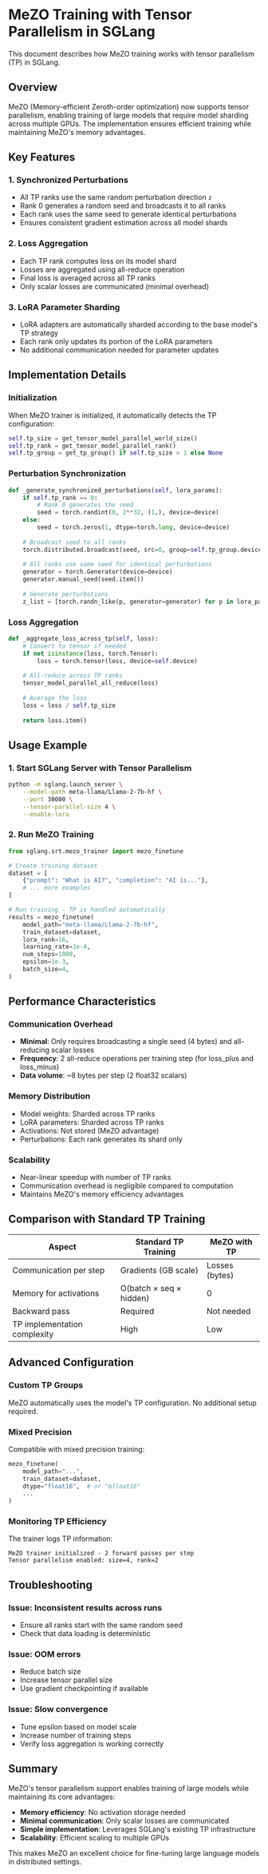# MeZO Training with Tensor Parallelism in SGLang

This document describes how MeZO training works with tensor parallelism (TP) in SGLang.

## Overview

MeZO (Memory-efficient Zeroth-order optimization) now supports tensor parallelism, enabling training of large models that require model sharding across multiple GPUs. The implementation ensures efficient training while maintaining MeZO's memory advantages.

## Key Features

### 1. Synchronized Perturbations
- All TP ranks use the same random perturbation direction `z`
- Rank 0 generates a random seed and broadcasts it to all ranks
- Each rank uses the same seed to generate identical perturbations
- Ensures consistent gradient estimation across all model shards

### 2. Loss Aggregation
- Each TP rank computes loss on its model shard
- Losses are aggregated using all-reduce operation
- Final loss is averaged across all TP ranks
- Only scalar losses are communicated (minimal overhead)

### 3. LoRA Parameter Sharding
- LoRA adapters are automatically sharded according to the base model's TP strategy
- Each rank only updates its portion of the LoRA parameters
- No additional communication needed for parameter updates

## Implementation Details

### Initialization
When MeZO trainer is initialized, it automatically detects the TP configuration:
```python
self.tp_size = get_tensor_model_parallel_world_size()
self.tp_rank = get_tensor_model_parallel_rank()
self.tp_group = get_tp_group() if self.tp_size > 1 else None
```

### Perturbation Synchronization
```python
def _generate_synchronized_perturbations(self, lora_params):
    if self.tp_rank == 0:
        # Rank 0 generates the seed
        seed = torch.randint(0, 2**32, (1,), device=device)
    else:
        seed = torch.zeros(1, dtype=torch.long, device=device)
    
    # Broadcast seed to all ranks
    torch.distributed.broadcast(seed, src=0, group=self.tp_group.device_group)
    
    # All ranks use same seed for identical perturbations
    generator = torch.Generator(device=device)
    generator.manual_seed(seed.item())
    
    # Generate perturbations
    z_list = [torch.randn_like(p, generator=generator) for p in lora_params]
```

### Loss Aggregation
```python
def _aggregate_loss_across_tp(self, loss):
    # Convert to tensor if needed
    if not isinstance(loss, torch.Tensor):
        loss = torch.tensor(loss, device=self.device)
    
    # All-reduce across TP ranks
    tensor_model_parallel_all_reduce(loss)
    
    # Average the loss
    loss = loss / self.tp_size
    
    return loss.item()
```

## Usage Example

### 1. Start SGLang Server with Tensor Parallelism
```bash
python -m sglang.launch_server \
    --model-path meta-llama/Llama-2-7b-hf \
    --port 30000 \
    --tensor-parallel-size 4 \
    --enable-lora
```

### 2. Run MeZO Training
```python
from sglang.srt.mezo_trainer import mezo_finetune

# Create training dataset
dataset = [
    {"prompt": "What is AI?", "completion": "AI is..."},
    # ... more examples
]

# Run training - TP is handled automatically
results = mezo_finetune(
    model_path="meta-llama/Llama-2-7b-hf",
    train_dataset=dataset,
    lora_rank=16,
    learning_rate=1e-4,
    num_steps=1000,
    epsilon=1e-3,
    batch_size=4,
)
```

## Performance Characteristics

### Communication Overhead
- **Minimal**: Only requires broadcasting a single seed (4 bytes) and all-reducing scalar losses
- **Frequency**: 2 all-reduce operations per training step (for loss_plus and loss_minus)
- **Data volume**: ~8 bytes per step (2 float32 scalars)

### Memory Distribution
- Model weights: Sharded across TP ranks
- LoRA parameters: Sharded across TP ranks  
- Activations: Not stored (MeZO advantage)
- Perturbations: Each rank generates its shard only

### Scalability
- Near-linear speedup with number of TP ranks
- Communication overhead is negligible compared to computation
- Maintains MeZO's memory efficiency advantages

## Comparison with Standard TP Training

| Aspect | Standard TP Training | MeZO with TP |
|--------|---------------------|--------------|
| Communication per step | Gradients (GB scale) | Losses (bytes) |
| Memory for activations | O(batch × seq × hidden) | 0 |
| Backward pass | Required | Not needed |
| TP implementation complexity | High | Low |

## Advanced Configuration

### Custom TP Groups
MeZO automatically uses the model's TP configuration. No additional setup required.

### Mixed Precision
Compatible with mixed precision training:
```python
mezo_finetune(
    model_path="...",
    train_dataset=dataset,
    dtype="float16",  # or "bfloat16"
    ...
)
```

### Monitoring TP Efficiency
The trainer logs TP information:
```
MeZO trainer initialized - 2 forward passes per step
Tensor parallelism enabled: size=4, rank=2
```

## Troubleshooting

### Issue: Inconsistent results across runs
- Ensure all ranks start with the same random seed
- Check that data loading is deterministic

### Issue: OOM errors
- Reduce batch size
- Increase tensor parallel size
- Use gradient checkpointing if available

### Issue: Slow convergence
- Tune epsilon based on model scale
- Increase number of training steps
- Verify loss aggregation is working correctly

## Summary

MeZO's tensor parallelism support enables training of large models while maintaining its core advantages:
- **Memory efficiency**: No activation storage needed
- **Minimal communication**: Only scalar losses are communicated  
- **Simple implementation**: Leverages SGLang's existing TP infrastructure
- **Scalability**: Efficient scaling to multiple GPUs

This makes MeZO an excellent choice for fine-tuning large language models in distributed settings.